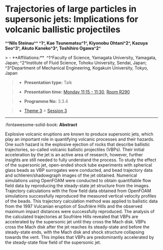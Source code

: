 # Trajectories of large particles in supersonic jets: Implications for volcanic ballistic projectiles

**^^Nils Steinau^^ ^1^, Kae Tsunematsu^1^, Kiyonobu Ohtani^2^, Kazuya Seo^3^, Akuto Kaneko^3^, Toshihiro Ogawa^2^**

<!-- more -->> - **Affiliations:**  ^1^Faculty of Science, Yamagata University, Yamagata, Japan; ^2^Institute of Fluid Science, Tohoku University, Sendai, Japan; ^3^Department of Mechanical Engineering, Kogakuin University, Tokyo, Japan 

> - **Presentation type:** Talk

> - **Presentation time:** [Monday 11:15 - 11:30](../sessions_comparison.md#__tabbed_1_4), [Room R290](../maps_venue.md#__tabbed_1_1)

> - **Programme No:** 3.3.4

> - [Theme 3](../theme3.md) > [Session 3](../sessions/session-3-3.md)

--- 

:fontawesome-solid-book: **Abstract**

Explosive volcanic eruptions are known to produce supersonic jets, which play an important role in quantifying volcanic processes and their hazards. One such hazard is the explosive ejection of rocks that describe ballistic trajectories, so-called volcanic ballistic projectiles (VBPs). Their initial acceleration by the jet is an active area of research, however, further insights are still needed to fully understand the process. To study the effect of the supersonic jet, open-ended shock tube experiments with spherical glass beads as VBP surrogates were conducted, and bead trajectory data and schlieren/shadowgraph images of the jet obtained. Numerical simulations using OpenFOAM were conducted to obtain quantifiable flow field data by reproducing the steady-state jet structure from the images. Trajectory calculations with the flow field data obtained from OpenFOAM simulations successfully reproduced the measured vertical velocity profiles of the beads. This trajectory calculation method was applied to ballistic data from the 1997 Vulcanian eruption of Soufrière Hills and the observed maximum impact distances were successfully reproduced. The analysis of the calculated trajectories at Soufrière Hills revealed that VBPs are accelerated by the supersonic jet until they cross the Mach disk. VBPs cross the Mach disk after the jet reaches its steady-state and before the steady-state ends, with the Mach disk and shock structure collapsing towards the vent. This implies that VBPs are predominantly accelerated by the steady-state flow field of the supersonic jet.

